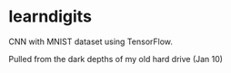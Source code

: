 # learndigits
 CNN with MNIST dataset using TensorFlow.

 Pulled from the dark depths of my old hard drive (Jan 10)
